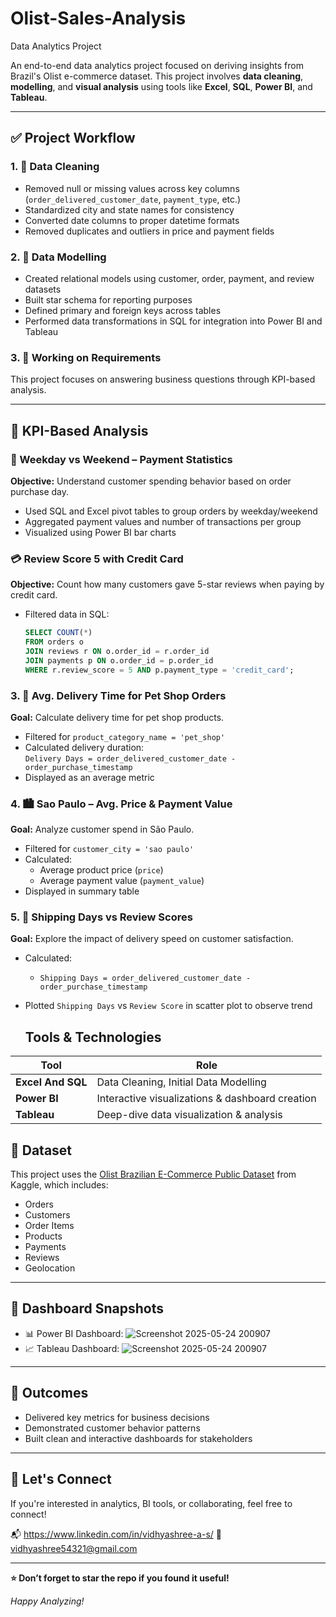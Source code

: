 # Olist-Sales-Analysis
Data Analytics Project
 
An end-to-end data analytics project focused on deriving insights from Brazil's Olist e-commerce dataset. This project involves **data cleaning**, **modelling**, and **visual analysis** using tools like **Excel**, **SQL**, **Power BI**, and **Tableau**.

---

## ✅ Project Workflow

### 1. 🧹 Data Cleaning
- Removed null or missing values across key columns (`order_delivered_customer_date`, `payment_type`, etc.)
- Standardized city and state names for consistency
- Converted date columns to proper datetime formats
- Removed duplicates and outliers in price and payment fields

### 2. 🧩 Data Modelling
- Created relational models using customer, order, payment, and review datasets
- Built star schema for reporting purposes
- Defined primary and foreign keys across tables
- Performed data transformations in SQL for integration into Power BI and Tableau

### 3. 📌 Working on Requirements
This project focuses on answering business questions through KPI-based analysis.

---

## 📌 KPI-Based Analysis

### 📅 Weekday vs Weekend – Payment Statistics
**Objective:** Understand customer spending behavior based on order purchase day.

- Used SQL and Excel pivot tables to group orders by weekday/weekend
- Aggregated payment values and number of transactions per group
- Visualized using Power BI bar charts

### 💳 Review Score 5 with Credit Card
**Objective:** Count how many customers gave 5-star reviews when paying by credit card.

- Filtered data in SQL:
  ```sql
  SELECT COUNT(*) 
  FROM orders o
  JOIN reviews r ON o.order_id = r.order_id
  JOIN payments p ON o.order_id = p.order_id
  WHERE r.review_score = 5 AND p.payment_type = 'credit_card';
### 3. 🐾 Avg. Delivery Time for Pet Shop Orders
**Goal:** Calculate delivery time for pet shop products.

- Filtered for `product_category_name = 'pet_shop'`
- Calculated delivery duration:  
  `Delivery Days = order_delivered_customer_date - order_purchase_timestamp`
- Displayed as an average metric

### 4. 🏙️ Sao Paulo – Avg. Price & Payment Value
**Goal:** Analyze customer spend in São Paulo.

- Filtered for `customer_city = 'sao paulo'`
- Calculated:
  - Average product price (`price`)
  - Average payment value (`payment_value`)
- Displayed in summary table

### 5. 🚚 Shipping Days vs Review Scores
**Goal:** Explore the impact of delivery speed on customer satisfaction.

- Calculated:
  - `Shipping Days = order_delivered_customer_date - order_purchase_timestamp`
- Plotted `Shipping Days` vs `Review Score` in scatter plot to observe trend


  ## Tools & Technologies

| Tool               | Role                                                |
|--------------------|-----------------------------------------------------|
| **Excel And SQL**  | Data Cleaning, Initial Data Modelling               |
| **Power BI**       | Interactive visualizations & dashboard creation     |
| **Tableau**        | Deep-dive data visualization & analysis             |

## 📂 Dataset

This project uses the [Olist Brazilian E-Commerce Public Dataset](https://www.kaggle.com/datasets/olistbr/brazilian-ecommerce) from Kaggle, which includes:

- Orders
- Customers
- Order Items
- Products
- Payments
- Reviews
- Geolocation

---

## 📸 Dashboard Snapshots

- 📊 Power BI Dashboard: ![Screenshot 2025-05-24 200907](https://github.com/user-attachments/assets/6fea288f-dfa9-49c4-982b-c21ed1d41acc)
- 📈 Tableau Dashboard: ![Screenshot 2025-05-24 200907](https://github.com/user-attachments/assets/2cd443bd-9864-40ff-b5e1-b85e6502998c)


---

## 🎯 Outcomes

- Delivered key metrics for business decisions
- Demonstrated customer behavior patterns
- Built clean and interactive dashboards for stakeholders

---

## 🤝 Let's Connect

If you're interested in analytics, BI tools, or collaborating, feel free to connect!

📬 https://www.linkedin.com/in/vidhyashree-a-s/ 
📧 vidhyashree54321@gmail.com

---

**⭐ Don’t forget to star the repo if you found it useful!**

*Happy Analyzing!*
